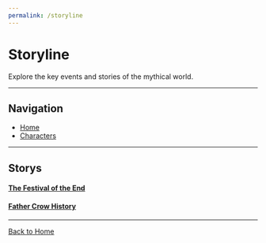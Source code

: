 ```yaml
---
permalink: /storyline
---
```


# Storyline

Explore the key events and stories of the mythical world.

---

## Navigation

- [Home](index)
- [Characters](characters)

---

## Storys

#### <a href="./storys/the-festival-of-the-end/the-festival-of-the-end.html">The Festival of the End</a>

#### <a href="./storys/father crow history/father_corw.md">Father Crow History</a>

---

[Back to Home](../index.md)
